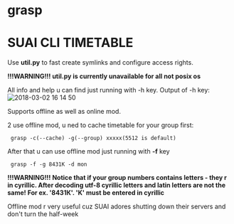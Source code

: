 # grasp
SUAI CLI TIMETABLE
=====================

Use **util.py** to fast create symlinks and configure access rights.

**!!!WARNING!!! util.py is currently unavailable for all not posix os**

All info and help u can find just running with -h key.
Output of -h key:
![2018-03-02 16 14 50](https://user-images.githubusercontent.com/24477803/36900662-414bd6a0-1e35-11e8-98d9-cc57884a808c.png)



Supports offline as well as online mod.

2 use offline mod, u ned to cache timetable for your group first:

` grasp -c(--cache) -g(--group) xxxxx(5512 is default)`

After that u can use offline mod just running with **-f** key

` grasp -f -g 8431К -d mon`

**!!!WARNING!!! Notice that if your group numbers contains letters - they r in cyrillic. After decoding utf-8 cyrillic letters and latin letters are not the same! For ex. '8431К'. 'K' must be entered in cyrillic**

Offline mod r very useful cuz SUAI adores shutting down their servers and don't turn the half-week
